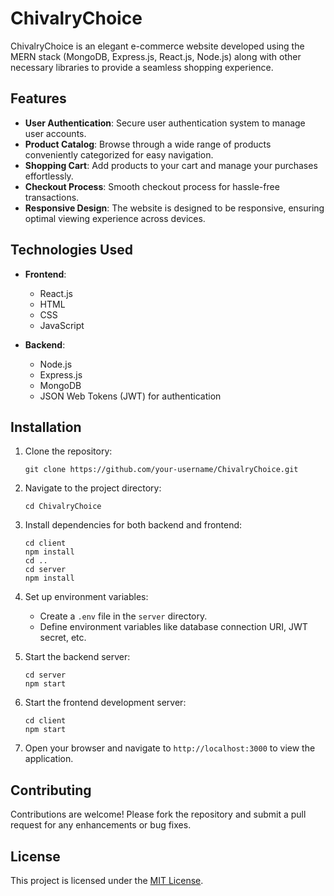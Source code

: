 # ChivalryChoice

ChivalryChoice is an elegant e-commerce website developed using the MERN stack (MongoDB, Express.js, React.js, Node.js) along with other necessary libraries to provide a seamless shopping experience.

## Features

- **User Authentication**: Secure user authentication system to manage user accounts.
- **Product Catalog**: Browse through a wide range of products conveniently categorized for easy navigation.
- **Shopping Cart**: Add products to your cart and manage your purchases effortlessly.
- **Checkout Process**: Smooth checkout process for hassle-free transactions.
- **Responsive Design**: The website is designed to be responsive, ensuring optimal viewing experience across devices.

## Technologies Used

- **Frontend**:
  - React.js
  - HTML
  - CSS
  - JavaScript

- **Backend**:
  - Node.js
  - Express.js
  - MongoDB
  - JSON Web Tokens (JWT) for authentication

## Installation

1. Clone the repository:
   ```
   git clone https://github.com/your-username/ChivalryChoice.git
   ```

2. Navigate to the project directory:
   ```
   cd ChivalryChoice
   ```

3. Install dependencies for both backend and frontend:
   ```
   cd client
   npm install
   cd ..
   cd server
   npm install
   ```

4. Set up environment variables:
   - Create a `.env` file in the `server` directory.
   - Define environment variables like database connection URI, JWT secret, etc.

5. Start the backend server:
   ```
   cd server
   npm start
   ```

6. Start the frontend development server:
   ```
   cd client
   npm start
   ```

7. Open your browser and navigate to `http://localhost:3000` to view the application.

## Contributing

Contributions are welcome! Please fork the repository and submit a pull request for any enhancements or bug fixes.

## License

This project is licensed under the [MIT License](LICENSE).

